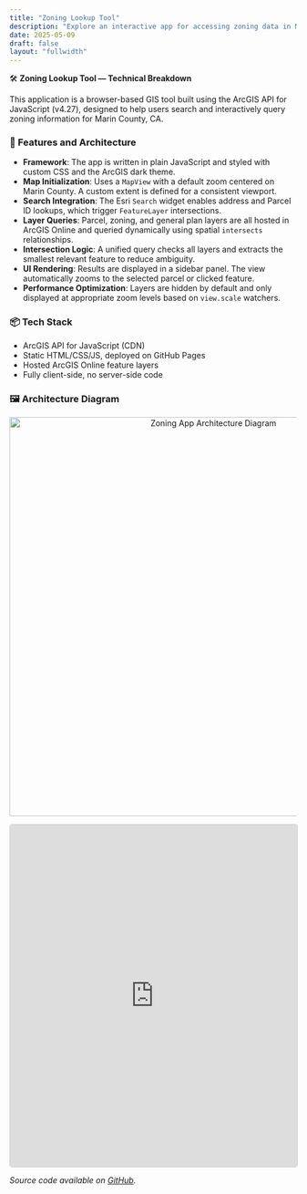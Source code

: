 ```yaml
---
title: "Zoning Lookup Tool"
description: "Explore an interactive app for accessing zoning data in Marin County"
date: 2025-05-09
draft: false
layout: "fullwidth"
---
```


🛠️ **Zoning Lookup Tool — Technical Breakdown**

This application is a browser-based GIS tool built using the ArcGIS API for JavaScript (v4.27), designed to help users search and interactively query zoning information for Marin County, CA.

### 🔧 Features and Architecture

- **Framework**: The app is written in plain JavaScript and styled with custom CSS and the ArcGIS dark theme.
- **Map Initialization**: Uses a `MapView` with a default zoom centered on Marin County. A custom extent is defined for a consistent viewport.
- **Search Integration**: The Esri `Search` widget enables address and Parcel ID lookups, which trigger `FeatureLayer` intersections.
- **Layer Queries**: Parcel, zoning, and general plan layers are all hosted in ArcGIS Online and queried dynamically using spatial `intersects` relationships.
- **Intersection Logic**: A unified query checks all layers and extracts the smallest relevant feature to reduce ambiguity.
- **UI Rendering**: Results are displayed in a sidebar panel. The view automatically zooms to the selected parcel or clicked feature.
- **Performance Optimization**: Layers are hidden by default and only displayed at appropriate zoom levels based on `view.scale` watchers.

### 📦 Tech Stack

- ArcGIS API for JavaScript (CDN)
- Static HTML/CSS/JS, deployed on GitHub Pages
- Hosted ArcGIS Online feature layers
- Fully client-side, no server-side code

### 🖼️ Architecture Diagram

<p align="center">
  <img src="/images/lookup-diagram.png" width="700" alt="Zoning App Architecture Diagram">
</p>

<iframe
  src="https://danielmyers-xyz.github.io/lookup-app/"
  width="100%"
  height="600"
  style="border: 1px solid #ccc; border-radius: 4px;"
  loading="lazy"
></iframe>

_Source code available on [GitHub](https://github.com/danielmyers-xyz/lookup-app)._
